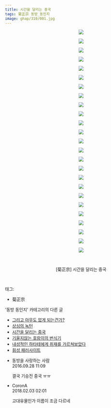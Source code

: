```yaml
---
title: 시간을 달리는 중국
tags: 菊正宗 동방_동인지
image: ghap/310/001.jpg
---
```

<div class="article">
<p style="text-align: center; clear: none; float: none;"><img src="{{ site.nasurl }}/ghap/310/001.jpg"/></p>
<p style="text-align: center; clear: none; float: none;"><img src="{{ site.nasurl }}/ghap/310/002.jpg"/></p>
<p style="text-align: center; clear: none; float: none;"><img src="{{ site.nasurl }}/ghap/310/003.jpg"/></p>
<p style="text-align: center; clear: none; float: none;"><img src="{{ site.nasurl }}/ghap/310/004.jpg"/></p>
<p style="text-align: center; clear: none; float: none;"><img src="{{ site.nasurl }}/ghap/310/005.jpg"/></p>
<p style="text-align: center; clear: none; float: none;"><img src="{{ site.nasurl }}/ghap/310/006.jpg"/></p>
<p style="text-align: center; clear: none; float: none;"><img src="{{ site.nasurl }}/ghap/310/007.jpg"/></p>
<p style="text-align: center; clear: none; float: none;"><img src="{{ site.nasurl }}/ghap/310/008.jpg"/></p>
<p style="text-align: center; clear: none; float: none;"><img src="{{ site.nasurl }}/ghap/310/009.jpg"/></p>
<p style="text-align: center; clear: none; float: none;"><img src="{{ site.nasurl }}/ghap/310/010.jpg"/></p>
<p style="text-align: center; clear: none; float: none;"><img src="{{ site.nasurl }}/ghap/310/011.jpg"/></p>
<p style="text-align: center; clear: none; float: none;"><img src="{{ site.nasurl }}/ghap/310/012.jpg"/></p>
<p style="text-align: center; clear: none; float: none;"><img src="{{ site.nasurl }}/ghap/310/013.jpg"/></p>
<p style="text-align: center; clear: none; float: none;"><img src="{{ site.nasurl }}/ghap/310/014.jpg"/></p>
<p style="text-align: center; clear: none; float: none;"><img src="{{ site.nasurl }}/ghap/310/015.jpg"/></p>
<p style="text-align: center; clear: none; float: none;"><img src="{{ site.nasurl }}/ghap/310/016.jpg"/></p>
<p style="text-align: center; clear: none; float: none;"><img src="{{ site.nasurl }}/ghap/310/017.jpg"/></p>
<p style="text-align: center; clear: none; float: none;"><img src="{{ site.nasurl }}/ghap/310/018.jpg"/></p>
<p style="text-align: center; clear: none; float: none;"><img src="{{ site.nasurl }}/ghap/310/019.jpg"/></p>
<p style="text-align: center; clear: none; float: none;"><img src="{{ site.nasurl }}/ghap/310/020.jpg"/></p>
<p style="text-align: center; clear: none; float: none;"><img src="{{ site.nasurl }}/ghap/310/021.jpg"/></p>
<p style="text-align: center; clear: none; float: none;"><img src="{{ site.nasurl }}/ghap/310/022.jpg"/></p>
<p style="text-align: center; clear: none; float: none;"><img src="{{ site.nasurl }}/ghap/310/023.jpg"/></p>
<p style="text-align: center; clear: none; float: none;"><img src="{{ site.nasurl }}/ghap/310/024.jpg"/></p>
<p style="text-align: center; clear: none; float: none;"><img src="{{ site.nasurl }}/ghap/310/025.jpg"/></p>
<p style="text-align: center; clear: none; float: none;"><br/></p>
<p style="text-align: center; clear: none; float: none;">[菊正宗] 시간을 달리는 중국</p>
<p><br/></p>
</div><div class="tagTrail">
<p>태그: </p>
<ul>
<li>菊正宗</li>
</ul>
</div><div class="another">
<p>'동방 동인지' 카테고리의 다른 글</p>
<ul>
<li><a href="/2016-06-20-ghap_312">그리고 아무도 없게 되는건가?</a></li>
<li><a href="/2016-06-20-ghap_311">상심의 녹턴</a></li>
<li><a href="/2016-06-20-ghap_310">시간을 달리는 중국</a></li>
<li><a href="/2016-06-20-ghap_309">기울지않는 호랑이의 번식기</a></li>
<li><a href="/2016-06-20-ghap_308">내성적인 하타테에게 취재를 가르쳐보았다</a></li>
<li><a href="/2016-06-20-ghap_307">휘성 패러사이트</a></li>
</ul>
</div><div class="cb_module cb_fluid">
<div class="cb_wrt cb_profile">
<div class="comment">
<ul>
<li class="cb_thumb_off" id="comment14815422">
<div class="cb_comment_area">
<div class="cb_info_area">
<div class="cb_section">
<span class="cb_nick_name">동방을 사랑하는 사람</span>
</div>
<div class="cb_section">
<span class="cb_date">2016.09.28 11:09 </span>
</div>
</div>
<div class="cb_dsc_comment">
<p class="cb_dsc">
											결국 기승전 중국 ㅠㅠ
										</p>
</div>
</div></li>
<li class="cb_thumb_off" id="comment15190636">
<div class="cb_comment_area">
<div class="cb_info_area">
<div class="cb_section">
<span class="cb_nick_name">CoronA</span>
</div>
<div class="cb_section">
<span class="cb_date">2018.02.03 02:01 </span>
</div>
</div>
<div class="cb_dsc_comment">
<p class="cb_dsc">
											고대유물인가 이름이 조금 다르네
										</p>
</div>
</div></li>
</ul>
</div>
</div><!-- commentList close -->
</div>